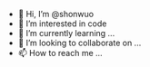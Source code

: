 - 👋 Hi, I’m @shonwuo
- 👀 I’m interested in code
- 🌱 I’m currently learning ...
- 💞️ I’m looking to collaborate on ...
- 📫 How to reach me ...

<!---
shonwuo/shonwuo is a ✨ special ✨ repository because its `README.md` (this file) appears on your GitHub profile.
You can click the Preview link to take a look at your changes.
--->
